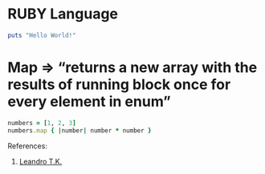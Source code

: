 # RUBY Language

```ruby
puts "Hello World!"
```

# Map => “returns a new array with the results of running block once for every element in enum”
```ruby
numbers = [1, 2, 3]
numbers.map { |number| number * number }
```



References:
  
  1. [Leandro T.K.](https://medium.com/the-renaissance-developer/idiomatic-ruby-1b5fa1445098)
